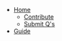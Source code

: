 * [Home](/)
    * [Contribute]()
    * [Submit Q's]()
* [Guide](guide.md "The greatest guide in the world")